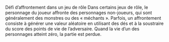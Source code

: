 Défi d’affrontement dans un jeu de rôle
Dans certains jeux de rôle, le personnage du joueur affronte des personnages non-joueurs, 
qui sont généralement des monstres ou des « méchants ». 
Parfois, un affrontement consiste à générer une valeur aléatoire en utilisant des dés 
et à la soustraire du score des points de vie de l’adversaire.
Quand la vie d’un des personnages atteint zéro, la partie est perdue.
